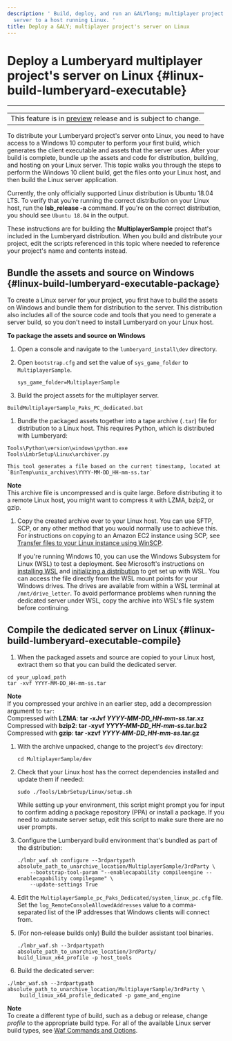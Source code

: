 ```yaml
---
description: ' Build, deploy, and run an &ALYlong; multiplayer project''s dedicated
  server to a host running Linux. '
title: Deploy a &ALY; multiplayer project's server on Linux
---
```

# Deploy a Lumberyard multiplayer project's server on Linux {#linux-build-lumberyard-executable}


****  

|  | 
| --- |
| This feature is in [preview](https://docs.aws.amazon.com/lumberyard/latest/userguide/ly-glos-chap.html#preview) release and is subject to change\.  | 

 To distribute your Lumberyard project's server onto Linux, you need to have access to a Windows 10 computer to perform your first build, which generates the client executable and assets that the server uses\. After your build is complete, bundle up the assets and code for distribution, building, and hosting on your Linux server\. This topic walks you through the steps to perform the Windows 10 client build, get the files onto your Linux host, and then build the Linux server application\. 

 Currently, the only officially supported Linux distribution is Ubuntu 18\.04 LTS\. To verify that you're running the correct distribution on your Linux host, run the **lsb\_release \-a** command\. If you're on the correct distribution, you should see `Ubuntu 18.04` in the output\. 

 These instructions are for building the **MultiplayerSample** project that's included in the Lumberyard distribution\. When you build and distribute your project, edit the scripts referenced in this topic where needed to reference your project's name and contents instead\. 

## Bundle the assets and source on Windows {#linux-build-lumberyard-executable-package}

To create a Linux server for your project, you first have to build the assets on Windows and bundle them for distribution to the server\. This distribution also includes all of the source code and tools that you need to generate a server build, so you don't need to install Lumberyard on your Linux host\. 

**To package the assets and source on Windows**

1. Open a console and navigate to the `lumberyard_install\dev` directory\.

1. Open `bootstrap.cfg` and set the value of `sys_game_folder` to `MultiplayerSample`\.

   ```
   sys_game_folder=MultiplayerSample
   ```

1.  Build the project assets for the multiplayer server\. 

   ```
   BuildMultiplayerSample_Paks_PC_dedicated.bat
   ```

1.  Bundle the packaged assets together into a tape archive \(`.tar`\) file for distribution to a Linux host\. This requires Python, which is distributed with Lumberyard: 

   ```
   Tools\Python\version\windows\python.exe Tools\LmbrSetup\Linux\archiver.py
   ```

    This tool generates a file based on the current timestamp, located at `BinTemp\unix_archives\YYYY-MM-DD_HH-mm-ss.tar` 
**Note**  
 This archive file is uncompressed and is quite large\. Before distributing it to a remote Linux host, you might want to compress it with LZMA, bzip2, or gzip\. 

1.  Copy the created archive over to your Linux host\. You can use SFTP, SCP, or any other method that you would normally use to achieve this\. For instructions on copying to an Amazon EC2 instance using SCP, see [Transfer files to your Linux instance using WinSCP](https://docs.aws.amazon.com/AWSEC2/latest/UserGuide/putty.html#Transfer_WinSCP)\. 

    If you're running Windows 10, you can use the Windows Subsystem for Linux \(WSL\) to test a deployment\. See Microsoft's instructions on [installing WSL](https://docs.microsoft.com/en-us/windows/wsl/install-win10) and [initializing a distribution](https://docs.microsoft.com/en-us/windows/wsl/initialize-distro) to get set up with WSL\. You can access the file directly from the WSL mount points for your Windows drives\. The drives are available from within a WSL terminal at `/mnt/drive_letter`\. To avoid performance problems when running the dedicated server under WSL, copy the archive into WSL's file system before continuing\. 

## Compile the dedicated server on Linux {#linux-build-lumberyard-executable-compile}

1.  When the packaged assets and source are copied to your Linux host, extract them so that you can build the dedicated server\.

   ```
   cd your_upload_path
   tar -xvf YYYY-MM-DD_HH-mm-ss.tar
   ```
**Note**  
 If you compressed your archive in an earlier step, add a decompression argument to `tar`:   
Compressed with **LZMA**: **tar \-xJvf *YYYY\-MM\-DD\_HH\-mm\-ss*\.tar\.xz**
Compressed with **bzip2**: **tar \-xyvf *YYYY\-MM\-DD\_HH\-mm\-ss*\.tar\.bz2**
Compressed with **gzip**: **tar \-xzvf *YYYY\-MM\-DD\_HH\-mm\-ss*\.tar\.gz**

1. With the archive unpacked, change to the project's `dev` directory:

   ```
   cd MultiplayerSample/dev
   ```

1. Check that your Linux host has the correct dependencies installed and update them if needed:

   ```
   sudo ./Tools/LmbrSetup/Linux/setup.sh
   ```

    While setting up your environment, this script might prompt you for input to confirm adding a package repository \(PPA\) or install a package\. If you need to automate server setup, edit this script to make sure there are no user prompts\.

1. Configure the Lumberyard build environment that's bundled as part of the distribution:

   ```
   ./lmbr_waf.sh configure --3rdpartypath absolute_path_to_unarchive_location/MultiplayerSample/3rdParty \
       --bootstrap-tool-param "--enablecapability compileengine --enablecapability compilegame" \
       --update-settings True
   ```

1. Edit the `MultiplayerSample_pc_Paks_Dedicated/system_linux_pc.cfg` file\. Set the `log_RemoteConsoleAllowedAddresses` value to a comma\-separated list of the IP addresses that Windows clients will connect from\.

1. \(For non\-release builds only\) Build the builder assistant tool binaries\.

   ```
   ./lmbr_waf.sh --3rdpartypath absolute_path_to_unarchive_location/3rdParty/ build_linux_x64_profile -p host_tools
   ```

1.  Build the dedicated server: 

   ```
   ./lmbr_waf.sh --3rdpartypath absolute_path_to_unarchive_location/MultiplayerSample/3rdParty \
       build_linux_x64_profile_dedicated -p game_and_engine
   ```
**Note**  
 To create a different type of build, such as a debug or release, change *profile* to the appropriate build type\. For all of the available Linux server build types, see [Waf Commands and Options](/docs/userguide/waf/commands.md)\. 